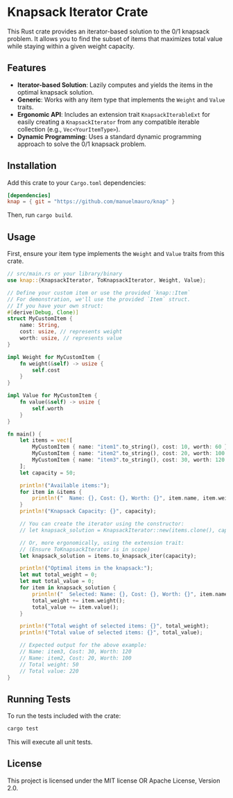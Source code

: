 # Knapsack Iterator Crate

This Rust crate provides an iterator-based solution to the 0/1 knapsack problem. It allows you to find the subset of items that maximizes total value while staying within a given weight capacity.

## Features

-   **Iterator-based Solution**: Lazily computes and yields the items in the optimal knapsack solution.
-   **Generic**: Works with any item type that implements the `Weight` and `Value` traits.
-   **Ergonomic API**: Includes an extension trait `KnapsackIterableExt` for easily creating a `KnapsackIterator` from any compatible iterable collection (e.g., `Vec<YourItemType>`).
-   **Dynamic Programming**: Uses a standard dynamic programming approach to solve the 0/1 knapsack problem.

## Installation

Add this crate to your `Cargo.toml` dependencies:

```toml
[dependencies]
knap = { git = "https://github.com/manuelmauro/knap" }
```

Then, run `cargo build`.

## Usage

First, ensure your item type implements the `Weight` and `Value` traits from this crate.

```rust
// src/main.rs or your library/binary
use knap::{KnapsackIterator, ToKnapsackIterator, Weight, Value};

// Define your custom item or use the provided `knap::Item`
// For demonstration, we'll use the provided `Item` struct.
// If you have your own struct:
#[derive(Debug, Clone)]
struct MyCustomItem {
    name: String,
    cost: usize, // represents weight
    worth: usize, // represents value
}

impl Weight for MyCustomItem {
    fn weight(&self) -> usize {
        self.cost
    }
}

impl Value for MyCustomItem {
    fn value(&self) -> usize {
        self.worth
    }
}

fn main() {
    let items = vec![
        MyCustomItem { name: "item1".to_string(), cost: 10, worth: 60 },
        MyCustomItem { name: "item2".to_string(), cost: 20, worth: 100 },
        MyCustomItem { name: "item3".to_string(), cost: 30, worth: 120 },
    ];
    let capacity = 50;

    println!("Available items:");
    for item in &items {
        println!("  Name: {}, Cost: {}, Worth: {}", item.name, item.weight(), item.value());
    }
    println!("Knapsack Capacity: {}", capacity);

    // You can create the iterator using the constructor:
    // let knapsack_solution = KnapsackIterator::new(items.clone(), capacity);

    // Or, more ergonomically, using the extension trait:
    // (Ensure ToKnapsackIterator is in scope)
    let knapsack_solution = items.to_knapsack_iter(capacity);

    println!("Optimal items in the knapsack:");
    let mut total_weight = 0;
    let mut total_value = 0;
    for item in knapsack_solution {
        println!("  Selected: Name: {}, Cost: {}, Worth: {}", item.name, item.weight(), item.value());
        total_weight += item.weight();
        total_value += item.value();
    }

    println!("Total weight of selected items: {}", total_weight);
    println!("Total value of selected items: {}", total_value);

    // Expected output for the above example:
    // Name: item3, Cost: 30, Worth: 120
    // Name: item2, Cost: 20, Worth: 100
    // Total weight: 50
    // Total value: 220
}
```

## Running Tests

To run the tests included with the crate:

```bash
cargo test
```

This will execute all unit tests.

## License

This project is licensed under the MIT license OR Apache License, Version 2.0.
